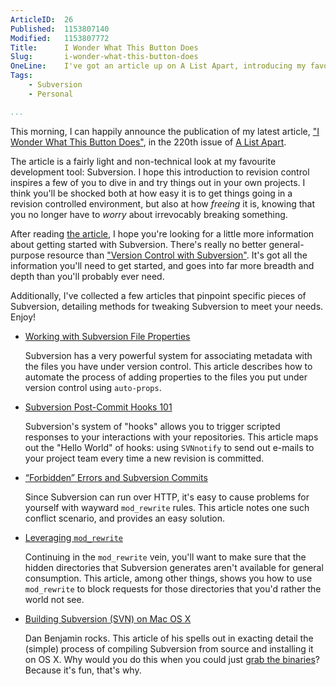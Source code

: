 ```yaml
---
ArticleID:  26
Published:  1153807140
Modified:   1153807772
Title:      I Wonder What This Button Does
Slug:       i-wonder-what-this-button-does
OneLine:    I've got an article up on A List Apart, introducing my favourite behind-the-scenes development tool: Subversion.
Tags:       
    - Subversion
    - Personal

...
```

This morning, I can happily announce the publication of my latest article, ["I Wonder What This Button Does"][article], in the 220th issue of [A List Apart][ala].

The article is a fairly light and non-technical look at my favourite development tool: Subversion.  I hope this introduction to revision control inspires a few of you to dive in and try things out in your own projects.  I think you'll be shocked both at how easy it is to get things going in a revision controlled environment, but also at how _freeing_ it is, knowing that you no longer have to _worry_ about irrevocably breaking something.

[ala]: http://alistapart.com/
[article]: http://alistapart.com/articles/revisioncontrol "A List Apart: 'I Wonder What This Button Does'"

After reading [the article][article], I hope you're looking for a little more information about getting started with Subversion.  There's really no better general-purpose resource than ["Version Control with Subversion"][svnbook].  It's got all the information you'll need to get started, and goes into far more breadth and depth than you'll probably ever need.

Additionally, I've collected a few articles that pinpoint specific pieces of Subversion, detailing methods for tweaking Subversion to meet your needs.  Enjoy!

*   [Working with Subversion File Properties][props]

    Subversion has a very powerful system for associating metadata with the
    files you have under version control. This article describes how to
    automate the process of adding properties to the files you put under
    version control using `auto-props`.
    
*   [Subversion Post-Commit Hooks 101][post]

    Subversion's system of "hooks" allows you to trigger scripted responses to
    your interactions with your repositories.  This article maps out the
    "Hello World" of hooks: using `SVNnotify` to send out e-mails to your 
    project team every time a new revision is committed.
    
*   [“Forbidden” Errors and Subversion Commits][forbidden]

    Since Subversion can run over HTTP, it's easy to cause problems for
    yourself with wayward `mod_rewrite` rules.  This article notes one such
    conflict scenario, and provides an easy solution.
    
*   [Leveraging `mod_rewrite`][leverage]

    Continuing in the `mod_rewrite` vein, you'll want to make sure that the 
    hidden directories that Subversion generates aren't available for general
    consumption.  This article, among other things, shows you how to use
    `mod_rewrite` to block requests for those directories that you'd rather
    the world not see.

*   [Building Subversion (SVN) on Mac OS X][building]

    Dan Benjamin rocks.  This article of his spells out in exacting detail the
    (simple) process of compiling Subversion from source and installing it on
    OS X.  Why would you do this when you could just [grab the
    binaries][download]?  Because it's fun, that's why.

[svnbook]: http://svnbook.red-bean.com/ "Version Control with Subversion"
[props]: http://mikewest.org/archive/working-with-subversion-file-properties
[post]: http://mikewest.org/archive/subversion-post-commit-hooks-101
[forbidden]: http://mikewest.org/archive/forbidden-errors-and-subversion-commits
[leverage]: http://mikewest.org/archive/leveraging-modrewrite
[download]: http://subversion.tigris.org/project_packages.html
[building]: http://hivelogic.com/articles/2006/04/19/svn_on_os_x "Hivelogic: 'Building Subversion (SVN) on Mac OS X'"
